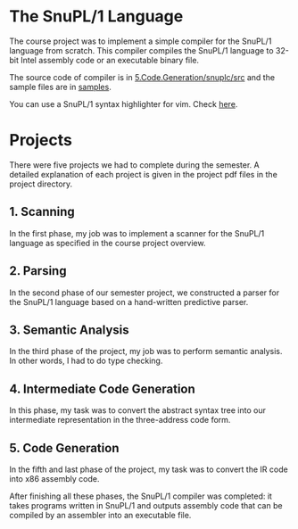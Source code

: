 # The SnuPL/1 Language

The course project was to implement a simple compiler for the SnuPL/1 language from scratch. This compiler compiles the SnuPL/1 language to 32-bit Intel assembly code or an executable binary file.

The source code of compiler is in [5.Code.Generation/snuplc/src](https://github.com/hyunjin95/snu-compilers-2016/tree/master/5.Code.Generation/snuplc/src) and the sample files are in [samples](https://github.com/hyunjin95/snu-compilers-2016/tree/master/samples).

You can use a SnuPL/1 syntax highlighter for vim. Check [here](https://github.com/hyunjin95/snupl-syntax-highlighter).

# Projects
There were five projects we had to complete during the semester. A detailed explanation of each project is given in the project pdf files in the project directory.

## 1. Scanning
In the first phase, my job was to implement a scanner for the SnuPL/1 language as specified in the course project overview.

## 2. Parsing
In the second phase of our semester project, we constructed a parser for the SnuPL/1 language based on a hand-written predictive parser.

## 3. Semantic Analysis
In the third phase of the project, my job was to perform semantic analysis. In other words, I had to do type checking.

## 4. Intermediate Code Generation
In this phase, my task was to convert the abstract syntax tree into our intermediate representation in the three-address code form.

## 5. Code Generation
In the fifth and last phase of the project, my task was to convert the IR code into x86 assembly code.

After finishing all these phases, the SnuPL/1 compiler was completed: it takes programs written in SnuPL/1 and outputs assembly code that can be compiled by an assembler into an executable file.
